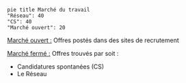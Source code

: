 
```mermaid
pie title Marché du travail
"Réseau": 40
"CS": 40
"Marché ouvert": 20
```
<u>Marché ouvert :</u> Offres postés dans des sites de recrutement

<u>Marché fermé :</u> Offres trouvés par soit :
- Candidatures spontanées (CS)
- Le Réseau